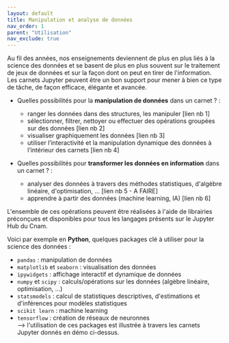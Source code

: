 ```yaml
---
layout: default
title: Manipulation et analyse de données
nav_order: 1
parent: "Utilisation"
nav_exclude: true
---
```



Au fil des années, nos enseignements deviennent de plus en plus liés à la science des données et se basent de plus en plus souvent sur le traitement de jeux de données et sur la façon dont on peut en tirer de l'information.
Les carnets Jupyter peuvent être un bon support pour mener à bien ce type de tâche, de façon efficace, élégante et avancée.
* Quelles possibilités pour la **manipulation de données** dans un carnet ? :
    - ranger les données dans des structures, les manipuler [lien nb 1]
    - sélectionner, filtrer, nettoyer ou effectuer des opérations groupées sur des données [lien nb 2]
    - visualiser graphiquement les données [lien nb 3]
    - utiliser l’interactivité et la manipulation dynamique des données à l’intérieur des carnets [lien nb 4]

* Quelles possibilités pour **transformer les données en information** dans un carnet ? :
    - analyser des données à travers des méthodes statistiques, d'algèbre linéaire, d'optimisation, ... [lien nb 5 - A FAIRE]
    - apprendre à partir des données (machine learning, IA) [lien nb 6]

L'ensemble de ces opérations peuvent être réalisées à l'aide de librairies préconçues et disponibles pour tous les langages présents sur le Jupyter Hub du Cnam.

Voici par exemple en **Python**, quelques packages clé à utiliser pour la science des données : 
- `pandas` : manipulation de données
- `matplotlib` et `seaborn` : visualisation des données
- `ipywidgets` : affichage interactif et dynamique de données
- `numpy` et `scipy` : calculs/opérations sur les données (algèbre linéaire, optimisation, ...)
- `statsmodels` : calcul de statistiques descriptives, d'estimations et d'inférences pour modèles statistiques
- `scikit learn` : machine learning
- `tensorflow` : création de réseaux de neuronnes   
--> l'utilisation de ces packages est illustrée à travers les carnets Jupyter donnés en démo ci-dessus.

